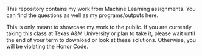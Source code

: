 This repository contains my work from Machine Learning assignments. You can find the questions as well as my programs/outputs here.

This is only meant to showcase my work to the public. If you are currently taking this class at Texas A&M University or plan to take it, please wait until the end of your term to download or look at these solutions. Otherwise, you will be violating the Honor Code.
